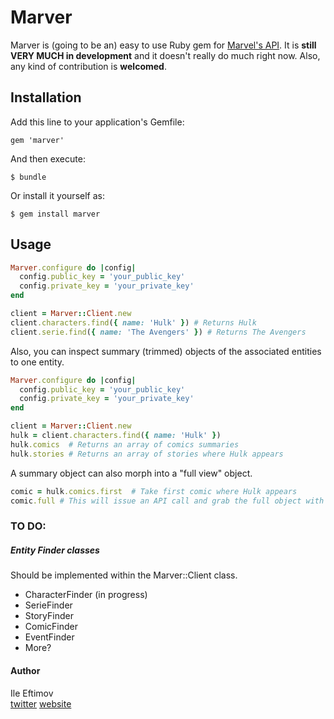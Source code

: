 Marver
======

Marver is (going to be an) easy to use Ruby gem for [Marvel's API](http://developer.marvel.com/).
It is **still VERY MUCH in development** and it doesn't really do much right now. Also, any kind of contribution is **welcomed**.

## Installation

Add this line to your application's Gemfile:

    gem 'marver'

And then execute:

    $ bundle

Or install it yourself as:

    $ gem install marver

## Usage

```ruby
Marver.configure do |config|
  config.public_key = 'your_public_key'
  config.private_key = 'your_private_key'
end

client = Marver::Client.new
client.characters.find({ name: 'Hulk' }) # Returns Hulk
client.serie.find({ name: 'The Avengers' }) # Returns The Avengers
```

Also, you can inspect summary (trimmed) objects of the associated entities to one entity.

```ruby
Marver.configure do |config|
  config.public_key = 'your_public_key'
  config.private_key = 'your_private_key'
end

client = Marver::Client.new
hulk = client.characters.find({ name: 'Hulk' })
hulk.comics  # Returns an array of comics summaries
hulk.stories # Returns an array of stories where Hulk appears
```

A summary object can also morph into a "full view" object.

```ruby
comic = hulk.comics.first  # Take first comic where Hulk appears
comic.full # This will issue an API call and grab the full object with all data for that comic
```

### TO DO:

##### Entity Finder classes
Should be implemented within the Marver::Client class.

* CharacterFinder (in progress)
* SerieFinder
* StoryFinder
* ComicFinder
* EventFinder
* More?

#### Author
Ile Eftimov <br/>
[twitter](http://twitter.com/fteem)  [website](http://eftimov.net)
